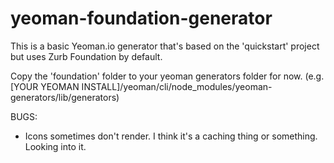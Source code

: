 yeoman-foundation-generator
===========================

This is a basic Yeoman.io generator that's based on the 'quickstart' project but uses Zurb Foundation by default.

Copy the 'foundation' folder to your yeoman generators folder for now. (e.g. [YOUR YEOMAN INSTALL]/yeoman/cli/node_modules/yeoman-generators/lib/generators)

BUGS:
- Icons sometimes don't render. I think it's a caching thing or something. Looking into it.